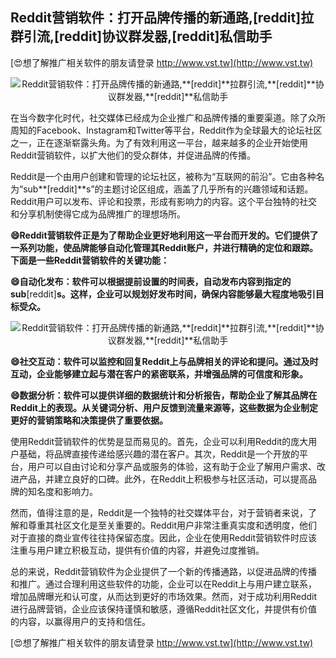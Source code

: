 ## **Reddit营销软件：打开品牌传播的新通路,**[reddit]**拉群引流,**[reddit]**协议群发器,**[reddit]**私信助手**

[😍想了解推广相关软件的朋友请登录 http://www.vst.tw](http://www.vst.tw)

 <center><img src="https://vst.tw/MP4/tuiguang/png/2.png" alt="Reddit营销软件：打开品牌传播的新通路,**[reddit]**拉群引流,**[reddit]**协议群发器,**[reddit]**私信助手"></center>

在当今数字化时代，社交媒体已经成为企业推广和品牌传播的重要渠道。除了众所周知的Facebook、Instagram和Twitter等平台，Reddit作为全球最大的论坛社区之一，正在逐渐崭露头角。为了有效利用这一平台，越来越多的企业开始使用Reddit营销软件，以扩大他们的受众群体，并促进品牌的传播。

Reddit是一个由用户创建和管理的论坛社区，被称为“互联网的前沿”。它由各种名为“sub**[reddit]**s”的主题讨论区组成，涵盖了几乎所有的兴趣领域和话题。Reddit用户可以发布、评论和投票，形成有影响力的内容。这个平台独特的社交和分享机制使得它成为品牌推广的理想场所。

**😄Reddit营销软件正是为了帮助企业更好地利用这一平台而开发的。它们提供了一系列功能，使品牌能够自动化管理其Reddit账户，并进行精确的定位和跟踪。下面是一些Reddit营销软件的关键功能：**

**😄自动化发布：软件可以根据提前设置的时间表，自动发布内容到指定的sub**[reddit]**s。这样，企业可以规划好发布时间，确保内容能够最大程度地吸引目标受众。**

 <center><img src="https://vst.tw/MP4/tuiguang/png/5.png" alt="Reddit营销软件：打开品牌传播的新通路,**[reddit]**拉群引流,**[reddit]**协议群发器,**[reddit]**私信助手"></center>

**😄社交互动：软件可以监控和回复Reddit上与品牌相关的评论和提问。通过及时互动，企业能够建立起与潜在客户的紧密联系，并增强品牌的可信度和形象。**

**😄数据分析：软件可以提供详细的数据统计和分析报告，帮助企业了解其品牌在Reddit上的表现。从关键词分析、用户反馈到流量来源等，这些数据为企业制定更好的营销策略和决策提供了重要依据。**

使用Reddit营销软件的优势是显而易见的。首先，企业可以利用Reddit的庞大用户基础，将品牌直接传递给感兴趣的潜在客户。其次，Reddit是一个开放的平台，用户可以自由讨论和分享产品或服务的体验，这有助于企业了解用户需求、改进产品，并建立良好的口碑。此外，在Reddit上积极参与社区活动，可以提高品牌的知名度和影响力。

然而，值得注意的是，Reddit是一个独特的社交媒体平台，对于营销者来说，了解和尊重其社区文化是至关重要的。Reddit用户非常注重真实度和透明度，他们对于直接的商业宣传往往持保留态度。因此，企业在使用Reddit营销软件时应该注重与用户建立积极互动，提供有价值的内容，并避免过度推销。

总的来说，Reddit营销软件为企业提供了一个新的传播通路，以促进品牌的传播和推广。通过合理利用这些软件的功能，企业可以在Reddit上与用户建立联系，增加品牌曝光和认可度，从而达到更好的市场效果。然而，对于成功利用Reddit进行品牌营销，企业应该保持谨慎和敏感，遵循Reddit社区文化，并提供有价值的内容，以赢得用户的支持和信任。

[😍想了解推广相关软件的朋友请登录 http://www.vst.tw](http://www.vst.tw)



